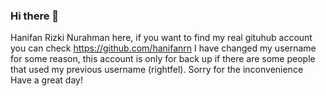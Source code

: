 ### Hi there 👋

Hanifan Rizki Nurahman here, if you want to find my real gituhub account you can check https://github.com/hanifanrn
I have changed my username for some reason, this account is only for back up if there are some people that used my previous username (rightfel).
Sorry for the inconvenience
Have a great day!

<!--
**rightfel/rightfel** is a ✨ _special_ ✨ repository because its `README.md` (this file) appears on your GitHub profile.

Here are some ideas to get you started:

- 🔭 I’m currently working on ...
- 🌱 I’m currently learning ...
- 👯 I’m looking to collaborate on ...
- 🤔 I’m looking for help with ...
- 💬 Ask me about ...
- 📫 How to reach me: ...
- 😄 Pronouns: ...
- ⚡ Fun fact: ...
-->
